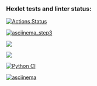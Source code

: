 ### Hexlet tests and linter status:
[![Actions Status](https://github.com/Dddarknight/python-project-lvl2/workflows/hexlet-check/badge.svg)](https://github.com/Dddarknight/python-project-lvl2/actions)

[![asciinema_step3](https://asciinema.org/a/qS9WE7aDjxpUcSKhyjFfAupZO.svg)](https://asciinema.org/a/qS9WE7aDjxpUcSKhyjFfAupZO)

<a href="https://codeclimate.com/github/Dddarknight/python-project-lvl2/maintainability"><img src="https://api.codeclimate.com/v1/badges/f28009ac853edfa39fe8/maintainability" /></a>

<a href="https://codeclimate.com/github/Dddarknight/python-project-lvl2/test_coverage"><img src="https://api.codeclimate.com/v1/badges/f28009ac853edfa39fe8/test_coverage" /></a>

[![Python CI](https://github.com/Dddarknight/python-project-lvl2/actions/workflows/pyci.yml/badge.svg)](https://github.com/Dddarknight/python-project-lvl2/actions)

[![asciinema](https://asciinema.org/a/htP3S68jeBmb0p8yWY6KHmfms.svg)](https://asciinema.org/a/htP3S68jeBmb0p8yWY6KHmfms)
